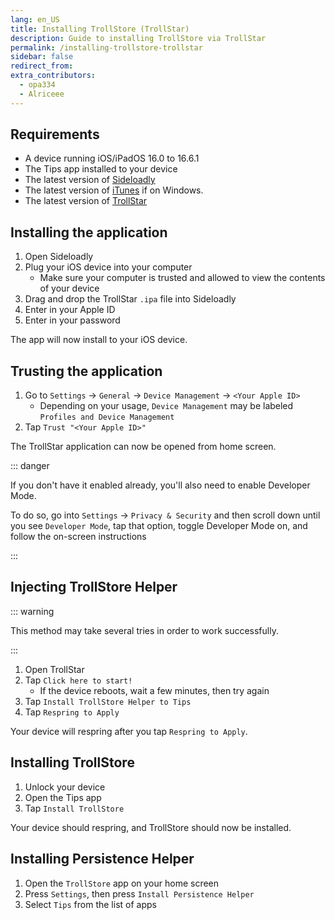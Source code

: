 ```yaml
---
lang: en_US
title: Installing TrollStore (TrollStar)
description: Guide to installing TrollStore via TrollStar
permalink: /installing-trollstore-trollstar
sidebar: false
redirect_from:
extra_contributors:
  - opa334
  - Alriceee
---
```


## Requirements

- A device running iOS/iPadOS 16.0 to 16.6.1
- The Tips app installed to your device
- The latest version of [Sideloadly](https://sideloadly.io/)
- The latest version of [iTunes](https://www.apple.com/itunes/download/win64) if on Windows.
- The latest version of [TrollStar](https://github.com/34306/TrollStar/releases/latest)

## Installing the application

1. Open Sideloadly
1. Plug your iOS device into your computer
    - Make sure your computer is trusted and allowed to view the contents of your device
1. Drag and drop the TrollStar `.ipa` file into Sideloadly
1. Enter in your Apple ID
1. Enter in your password

The app will now install to your iOS device.

## Trusting the application

1. Go to `Settings` -> `General` -> `Device Management` -> `<Your Apple ID>`
    - Depending on your usage, `Device Management` may be labeled `Profiles and Device Management`
1. Tap `Trust "<Your Apple ID>"`

The TrollStar application can now be opened from home screen.

::: danger

If you don't have it enabled already, you'll also need to enable Developer Mode.

To do so, go into `Settings` -> `Privacy & Security` and then scroll down until you see `Developer Mode`, tap that option, toggle Developer Mode on, and follow the on-screen instructions

:::

## Injecting TrollStore Helper

::: warning

This method may take several tries in order to work successfully.

:::

1. Open TrollStar
1. Tap `Click here to start!`
    - If the device reboots, wait a few minutes, then try again
1. Tap `Install TrollStore Helper to Tips`
1. Tap `Respring to Apply`

Your device will respring after you tap `Respring to Apply`.

## Installing TrollStore

1. Unlock your device
1. Open the Tips app
1. Tap `Install TrollStore`

Your device should respring, and TrollStore should now be installed.

## Installing Persistence Helper

1. Open the `TrollStore` app on your home screen
1. Press `Settings`, then press `Install Persistence Helper`
1. Select `Tips` from the list of apps